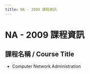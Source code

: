 ```yaml
---
title: NA - 2009 課程資訊
---
```


# NA - 2009 課程資訊

## 課程名稱 / Course Title
- Computer Network Administration

